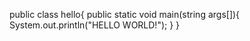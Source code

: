 public class hello{
  public static void main(string args[]){
      System.out.println("HELLO WORLD!");
  }
}

